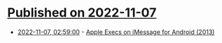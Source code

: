 # [Published on 2022-11-07](index.md)

* [2022-11-07, 02:59:00](https://news.ycombinator.com/item?id=33500579) - [Apple Execs on iMessage for Android (2013)](https://twitter.com/techemails/status/1589450766506692609)
